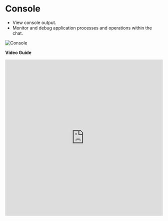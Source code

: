 # Console
 
 - View console output.
 - Monitor and debug application processes and operations within the chat.

 ![Console](/img/console.png)

 **Video Guide**

 <iframe width="100%" height="500" src="https://www.youtube.com/embed/SbYpBixGNGU?si=lEZRpUDC-ilu3BFS" title="YouTube video player" frameborder="0" allow="accelerometer; autoplay; clipboard-write; encrypted-media; gyroscope; picture-in-picture; web-share" referrerpolicy="strict-origin-when-cross-origin" allowfullscreen></iframe>